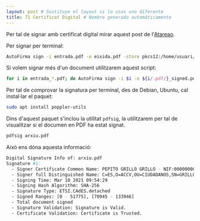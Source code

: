 ```yaml
---
layout: post # Sustituye el layout si lo usas uno diferente
title: 71 Certificat Digital # Nombre generado automáticamente
---
```


Per tal de signar amb certificat digital mirar aquest post de l'[Atareao](https://www.atareao.es/como/firma-digital-en-ubuntu/).

Per signar per terminal:

```bash
AutoFirma sign -i entrada.pdf -o eixida.pdf -store pkcs12:/home/usuari/Escriptori/certificat.p12 -alias firma -password lameuacontrasenya
```
Si volem signar més d'un document utilitzarem aquest script:

```bash
for i in entrada_*.pdf; do AutoFirma sign -i $i -o ${i/.pdf/}_signed.pdf -store pkcs12:/home/usuari/Escriptori/certificat.p12 -alias firma -password lameuacontrasenya; done
```


Per tal de comprovar la signatura per terminal, des de Debian, Ubuntu, cal instal·lar el paquet:

```bash
sudo apt install poppler-utils
```

Dins d'aquest paquet s'inclou la utilitat `pdfsig`, la utilitzarem per tal de visualitzar si el documen en PDF ha estat signat.

```bash
pdfsig arxiu.pdf
```

Això ens dóna aquesta informació:

```bash
Digital Signature Info of: arxiu.pdf
Signature #1:
  - Signer Certificate Common Name: PEPITO GRILLO GRILLO - NIF:00000000A
  - Signer full Distinguished Name: C=ES,O=ACCV,OU=CIUDADANOS,SN=GRILLO GRILLO,givenName=PEPITO,serialNumber=00000000A,CN=PEPITO GRILLO GRILLO - NIF:00000000A
  - Signing Time: Mar 10 2021 09:54:29
  - Signing Hash Algorithm: SHA-256
  - Signature Type: ETSI.CAdES.detached
  - Signed Ranges: [0 - 51775], [70945 - 133946]
  - Total document signed
  - Signature Validation: Signature is Valid.
  - Certificate Validation: Certificate is Trusted.
```
